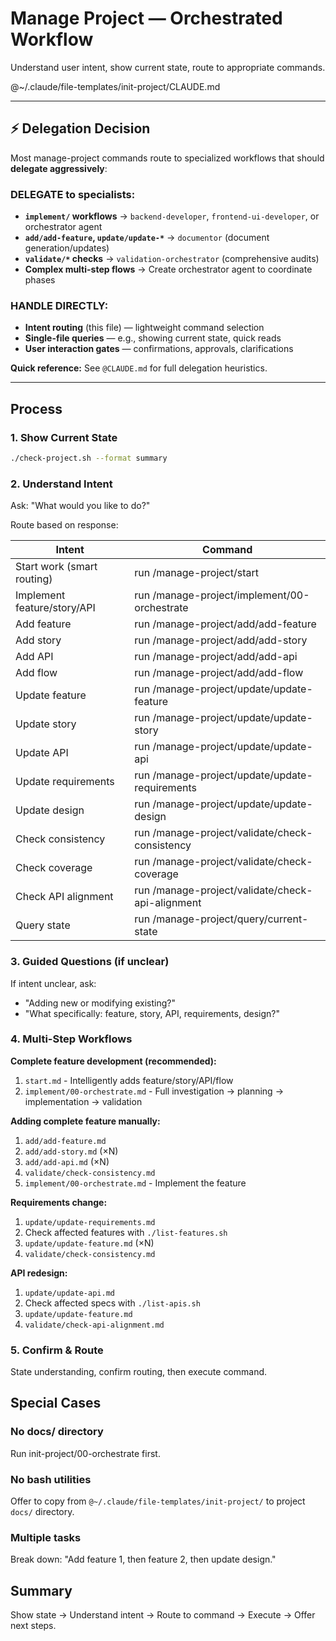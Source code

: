 # Manage Project — Orchestrated Workflow

Understand user intent, show current state, route to appropriate commands.

@~/.claude/file-templates/init-project/CLAUDE.md

---

## ⚡ Delegation Decision

Most manage-project commands route to specialized workflows that should **delegate aggressively**:

### DELEGATE to specialists:
- **`implement/` workflows** → `backend-developer`, `frontend-ui-developer`, or orchestrator agent
- **`add/add-feature`, `update/update-*`** → `documentor` (document generation/updates)
- **`validate/*` checks** → `validation-orchestrator` (comprehensive audits)
- **Complex multi-step flows** → Create orchestrator agent to coordinate phases

### HANDLE DIRECTLY:
- **Intent routing** (this file) — lightweight command selection
- **Single-file queries** — e.g., showing current state, quick reads
- **User interaction gates** — confirmations, approvals, clarifications

**Quick reference:** See `@CLAUDE.md` for full delegation heuristics.

---

## Process

### 1. Show Current State
```bash
./check-project.sh --format summary
```

### 2. Understand Intent
Ask: "What would you like to do?"

Route based on response:

| Intent | Command |
|--------|---------|
| Start work (smart routing) | run /manage-project/start |
| Implement feature/story/API | run /manage-project/implement/00-orchestrate |
| Add feature | run /manage-project/add/add-feature |
| Add story | run /manage-project/add/add-story |
| Add API | run /manage-project/add/add-api |
| Add flow | run /manage-project/add/add-flow |
| Update feature | run /manage-project/update/update-feature |
| Update story | run /manage-project/update/update-story |
| Update API | run /manage-project/update/update-api |
| Update requirements | run /manage-project/update/update-requirements |
| Update design | run /manage-project/update/update-design |
| Check consistency | run /manage-project/validate/check-consistency |
| Check coverage | run /manage-project/validate/check-coverage |
| Check API alignment | run /manage-project/validate/check-api-alignment |
| Query state | run /manage-project/query/current-state |

### 3. Guided Questions (if unclear)
If intent unclear, ask:
- "Adding new or modifying existing?"
- "What specifically: feature, story, API, requirements, design?"

### 4. Multi-Step Workflows

**Complete feature development (recommended):**
1. `start.md` - Intelligently adds feature/story/API/flow
2. `implement/00-orchestrate.md` - Full investigation → planning → implementation → validation

**Adding complete feature manually:**
1. `add/add-feature.md`
2. `add/add-story.md` (×N)
3. `add/add-api.md` (×N)
4. `validate/check-consistency.md`
5. `implement/00-orchestrate.md` - Implement the feature

**Requirements change:**
1. `update/update-requirements.md`
2. Check affected features with `./list-features.sh`
3. `update/update-feature.md` (×N)
4. `validate/check-consistency.md`

**API redesign:**
1. `update/update-api.md`
2. Check affected specs with `./list-apis.sh`
3. `update/update-feature.md`
4. `validate/check-api-alignment.md`

### 5. Confirm & Route
State understanding, confirm routing, then execute command.

## Special Cases

### No docs/ directory
Run init-project/00-orchestrate first.

### No bash utilities
Offer to copy from `@~/.claude/file-templates/init-project/` to project `docs/` directory.

### Multiple tasks
Break down: "Add feature 1, then feature 2, then update design."

## Summary
Show state → Understand intent → Route to command → Execute → Offer next steps.
